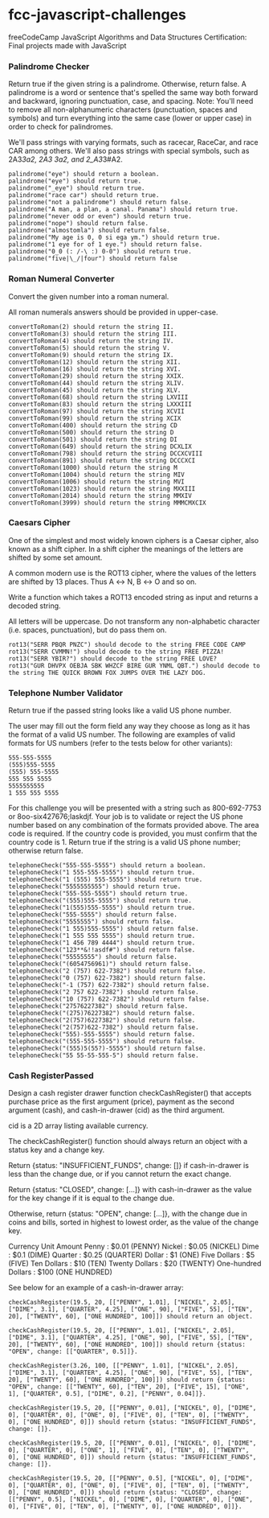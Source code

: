 # fcc-javascript-challenges
freeCodeCamp JavaScript Algorithms and Data Structures Certification: Final projects made with JavaScript

### Palindrome Checker
Return true if the given string is a palindrome. Otherwise, return false.
A palindrome is a word or sentence that's spelled the same way both forward and backward, ignoring punctuation, case, and spacing.
Note: You'll need to remove all non-alphanumeric characters (punctuation, spaces and symbols) and turn everything into the same case (lower or upper case) in order to check for palindromes.

We'll pass strings with varying formats, such as racecar, RaceCar, and race CAR among others.
We'll also pass strings with special symbols, such as 2A3*3a2, 2A3 3a2, and 2_A3*3#A2.

```
palindrome("eye") should return a boolean.
palindrome("eye") should return true.
palindrome("_eye") should return true.
palindrome("race car") should return true.
palindrome("not a palindrome") should return false.
palindrome("A man, a plan, a canal. Panama") should return true.
palindrome("never odd or even") should return true.
palindrome("nope") should return false.
palindrome("almostomla") should return false.
palindrome("My age is 0, 0 si ega ym.") should return true.
palindrome("1 eye for of 1 eye.") should return false.
palindrome("0_0 (: /-\ :) 0-0") should return true.
palindrome("five|\_/|four") should return false
```

### Roman Numeral Converter
Convert the given number into a roman numeral.

All roman numerals answers should be provided in upper-case.

```
convertToRoman(2) should return the string II.
convertToRoman(3) should return the string III.
convertToRoman(4) should return the string IV.
convertToRoman(5) should return the string V.
convertToRoman(9) should return the string IX.
convertToRoman(12) should return the string XII.
convertToRoman(16) should return the string XVI.
convertToRoman(29) should return the string XXIX.
convertToRoman(44) should return the string XLIV.
convertToRoman(45) should return the string XLV.
convertToRoman(68) should return the string LXVIII
convertToRoman(83) should return the string LXXXIII
convertToRoman(97) should return the string XCVII
convertToRoman(99) should return the string XCIX
convertToRoman(400) should return the string CD
convertToRoman(500) should return the string D
convertToRoman(501) should return the string DI
convertToRoman(649) should return the string DCXLIX
convertToRoman(798) should return the string DCCXCVIII
convertToRoman(891) should return the string DCCCXCI
convertToRoman(1000) should return the string M
convertToRoman(1004) should return the string MIV
convertToRoman(1006) should return the string MVI
convertToRoman(1023) should return the string MXXIII
convertToRoman(2014) should return the string MMXIV
convertToRoman(3999) should return the string MMMCMXCIX
```

### Caesars Cipher
One of the simplest and most widely known ciphers is a Caesar cipher, also known as a shift cipher. In a shift cipher the meanings of the letters are shifted by some set amount.

A common modern use is the ROT13 cipher, where the values of the letters are shifted by 13 places. Thus A ↔ N, B ↔ O and so on.

Write a function which takes a ROT13 encoded string as input and returns a decoded string.

All letters will be uppercase. Do not transform any non-alphabetic character (i.e. spaces, punctuation), but do pass them on.

```
rot13("SERR PBQR PNZC") should decode to the string FREE CODE CAMP
rot13("SERR CVMMN!") should decode to the string FREE PIZZA!
rot13("SERR YBIR?") should decode to the string FREE LOVE?
rot13("GUR DHVPX OEBJA SBK WHZCF BIRE GUR YNML QBT.") should decode to the string THE QUICK BROWN FOX JUMPS OVER THE LAZY DOG.
```

### Telephone Number Validator
Return true if the passed string looks like a valid US phone number.

The user may fill out the form field any way they choose as long as it has the format of a valid US number. The following are examples of valid formats for US numbers (refer to the tests below for other variants):

```
555-555-5555
(555)555-5555
(555) 555-5555
555 555 5555
5555555555
1 555 555 5555
```

For this challenge you will be presented with a string such as 800-692-7753 or 8oo-six427676;laskdjf. Your job is to validate or reject the US phone number based on any combination of the formats provided above. The area code is required. If the country code is provided, you must confirm that the country code is 1. Return true if the string is a valid US phone number; otherwise return false.

```
telephoneCheck("555-555-5555") should return a boolean.
telephoneCheck("1 555-555-5555") should return true.
telephoneCheck("1 (555) 555-5555") should return true.
telephoneCheck("5555555555") should return true.
telephoneCheck("555-555-5555") should return true.
telephoneCheck("(555)555-5555") should return true.
telephoneCheck("1(555)555-5555") should return true.
telephoneCheck("555-5555") should return false.
telephoneCheck("5555555") should return false.
telephoneCheck("1 555)555-5555") should return false.
telephoneCheck("1 555 555 5555") should return true.
telephoneCheck("1 456 789 4444") should return true.
telephoneCheck("123**&!!asdf#") should return false.
telephoneCheck("55555555") should return false.
telephoneCheck("(6054756961)") should return false.
telephoneCheck("2 (757) 622-7382") should return false.
telephoneCheck("0 (757) 622-7382") should return false.
telephoneCheck("-1 (757) 622-7382") should return false.
telephoneCheck("2 757 622-7382") should return false.
telephoneCheck("10 (757) 622-7382") should return false.
telephoneCheck("27576227382") should return false.
telephoneCheck("(275)76227382") should return false.
telephoneCheck("2(757)6227382") should return false.
telephoneCheck("2(757)622-7382") should return false.
telephoneCheck("555)-555-5555") should return false.
telephoneCheck("(555-555-5555") should return false.
telephoneCheck("(555)5(55?)-5555") should return false.
telephoneCheck("55 55-55-555-5") should return false.
```

### Cash RegisterPassed
Design a cash register drawer function checkCashRegister() that accepts purchase price as the first argument (price), payment as the second argument (cash), and cash-in-drawer (cid) as the third argument.

cid is a 2D array listing available currency.

The checkCashRegister() function should always return an object with a status key and a change key.

Return {status: "INSUFFICIENT_FUNDS", change: []} if cash-in-drawer is less than the change due, or if you cannot return the exact change.

Return {status: "CLOSED", change: [...]} with cash-in-drawer as the value for the key change if it is equal to the change due.

Otherwise, return {status: "OPEN", change: [...]}, with the change due in coins and bills, sorted in highest to lowest order, as the value of the change key.

Currency Unit	Amount
Penny	: $0.01 (PENNY)
Nickel :	$0.05 (NICKEL)
Dime : $0.1 (DIME)
Quarter	: $0.25 (QUARTER)
Dollar : $1 (ONE)
Five Dollars :	$5 (FIVE)
Ten Dollars :	$10 (TEN)
Twenty Dollars :	$20 (TWENTY)
One-hundred Dollars :	$100 (ONE HUNDRED)

See below for an example of a cash-in-drawer array:

```
checkCashRegister(19.5, 20, [["PENNY", 1.01], ["NICKEL", 2.05], ["DIME", 3.1], ["QUARTER", 4.25], ["ONE", 90], ["FIVE", 55], ["TEN", 20], ["TWENTY", 60], ["ONE HUNDRED", 100]]) should return an object.

checkCashRegister(19.5, 20, [["PENNY", 1.01], ["NICKEL", 2.05], ["DIME", 3.1], ["QUARTER", 4.25], ["ONE", 90], ["FIVE", 55], ["TEN", 20], ["TWENTY", 60], ["ONE HUNDRED", 100]]) should return {status: "OPEN", change: [["QUARTER", 0.5]]}.

checkCashRegister(3.26, 100, [["PENNY", 1.01], ["NICKEL", 2.05], ["DIME", 3.1], ["QUARTER", 4.25], ["ONE", 90], ["FIVE", 55], ["TEN", 20], ["TWENTY", 60], ["ONE HUNDRED", 100]]) should return {status: "OPEN", change: [["TWENTY", 60], ["TEN", 20], ["FIVE", 15], ["ONE", 1], ["QUARTER", 0.5], ["DIME", 0.2], ["PENNY", 0.04]]}.

checkCashRegister(19.5, 20, [["PENNY", 0.01], ["NICKEL", 0], ["DIME", 0], ["QUARTER", 0], ["ONE", 0], ["FIVE", 0], ["TEN", 0], ["TWENTY", 0], ["ONE HUNDRED", 0]]) should return {status: "INSUFFICIENT_FUNDS", change: []}.

checkCashRegister(19.5, 20, [["PENNY", 0.01], ["NICKEL", 0], ["DIME", 0], ["QUARTER", 0], ["ONE", 1], ["FIVE", 0], ["TEN", 0], ["TWENTY", 0], ["ONE HUNDRED", 0]]) should return {status: "INSUFFICIENT_FUNDS", change: []}.

checkCashRegister(19.5, 20, [["PENNY", 0.5], ["NICKEL", 0], ["DIME", 0], ["QUARTER", 0], ["ONE", 0], ["FIVE", 0], ["TEN", 0], ["TWENTY", 0], ["ONE HUNDRED", 0]]) should return {status: "CLOSED", change: [["PENNY", 0.5], ["NICKEL", 0], ["DIME", 0], ["QUARTER", 0], ["ONE", 0], ["FIVE", 0], ["TEN", 0], ["TWENTY", 0], ["ONE HUNDRED", 0]]}.
```

